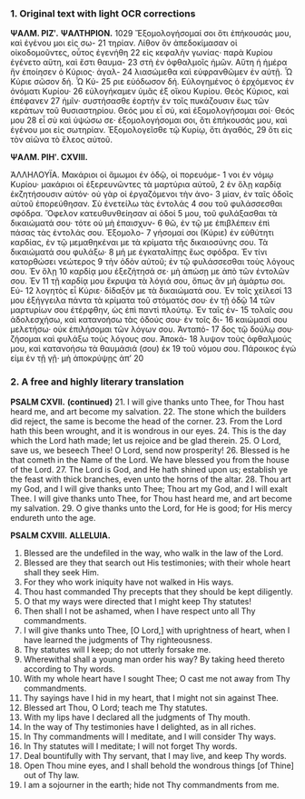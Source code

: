 ### 1. Original text with light OCR corrections

**ΨΑΛΜ. ΡΙΖʹ.**
**ΨΑΛΤΗΡΙΟΝ.**                 1029
Ἔξομολογήσομαί σοι ὅτι ἐπήκουσάς μου, καὶ ἐγένου μοι εἰς σω- 21
τηρίαν. Λίθον ὃν ἀπεδοκίμασαν οἱ οἰκοδομοῦντες, οὗτος ἐγενήθη 22
εἰς κεφαλὴν γωνίας· παρὰ Κυρίου ἐγένετο αὕτη, καὶ ἔστι θαυμα- 23
στὴ ἐν ὀφθαλμοῖς ἡμῶν. Αὕτη ἡ ἡμέρα ἣν ἐποίησεν ὁ Κύριος· ἀγαλ- 24
λιασώμεθα καὶ εὐφρανθῶμεν ἐν αὐτῇ. Ὦ Κύριε σῶσον δή. Ὦ Κύ- 25
ριε εὐόδωσον δή. Εὐλογημένος ὁ ἐρχόμενος ἐν ὀνόματι Κυρίου· 26
εὐλογήκαμεν ὑμᾶς ἐξ οἴκου Κυρίου. Θεὸς Κύριος, καὶ ἐπέφανεν 27
ἡμῖν· συστήσασθε ἑορτὴν ἐν τοῖς πυκάζουσιν ἕως τῶν κεράτων τοῦ
θυσιαστηρίου. Θεός μου εἶ σύ, καὶ ἐξομολογήσομαι σοί· Θεός μου 28
εἶ σὺ καὶ ὑψώσω σε· ἐξομολογήσομαι σοι, ὅτι ἐπήκουσάς μου, καὶ
ἐγένου μοι εἰς σωτηρίαν. Ἐξομολογεῖσθε τῷ Κυρίῳ, ὅτι ἀγαθός, 29
ὅτι εἰς τὸν αἰῶνα τὸ ἔλεος αὐτοῦ.

**ΨΑΛΜ. ΡΙΗʹ. CXVIII.**

ἈΛΛΗΛΟΥΪΑ. Μακάριοι οἱ ἄμωμοι ἐν ὁδῷ, οἱ πορευόμε- 1
νοι ἐν νόμῳ Κυρίου· μακάριοι οἱ ἐξερευνῶντες τὰ μαρτύρια αὐτοῦ, 2
ἐν ὅλῃ καρδίᾳ ἐκζητήσουσιν αὐτόν· οὐ γὰρ οἱ ἐργαζόμενοι τὴν ἀνο- 3
μίαν, ἐν ταῖς ὁδοῖς αὐτοῦ ἐπορεύθησαν. Σὺ ἐνετείλω τὰς ἐντολάς 4
σου τοῦ φυλάσσεσθαι σφόδρα. Ὄφελον κατευθυνθείησαν αἱ ὁδοί 5
μου, τοῦ φυλάξασθαι τὰ δικαιώματά σου· τότε οὐ μὴ ἐπαισχυν- 6
θῶ, ἐν τῷ με ἐπιβλέπειν ἐπὶ πάσας τὰς ἐντολάς σου. Ἐξομολο- 7
γήσομαί σοι (Κύριε) ἐν εὐθύτητι καρδίας, ἐν τῷ μεμαθηκέναι με
τὰ κρίματα τῆς δικαιοσύνης σου. Τὰ δικαιώματά σου φυλάξω· 8
μή με ἐγκαταλίπῃς ἕως σφόδρα. Ἐν τίνι κατορθώσει νεώτερος 9
τὴν ὁδὸν αὐτοῦ; ἐν τῷ φυλάσσεσθαι τοὺς λόγους σου. Ἐν ὅλῃ 10
καρδίᾳ μου ἐξεζήτησά σε· μὴ ἀπώσῃ με ἀπὸ τῶν ἐντολῶν σου. Ἐν 11
τῇ καρδίᾳ μου ἔκρυψα τὰ λόγιά σου, ὅπως ἂν μὴ ἁμάρτω σοι. Εὐ- 12
λογητὸς εἶ Κύριε· δίδαξόν με τὰ δικαιώματά σου. Ἐν τοῖς χείλεσί 13
μου ἐξήγγειλα πάντα τὰ κρίματα τοῦ στόματός σου· ἐν τῇ ὁδῷ 14
τῶν μαρτυρίων σου ἐτέρφθην, ὡς ἐπὶ παντὶ πλούτῳ. Ἐν ταῖς ἐν- 15
τολαῖς σου ἀδολεσχήσω, καὶ κατανοήσω τὰς ὁδούς σου· ἐν τοῖς δι- 16
καιώμασί σου μελετήσω· οὐκ ἐπιλήσομαι τῶν λόγων σου. Ἀνταπό- 17
δος τῷ δούλῳ σου· ζήσομαι καὶ φυλάξω τοὺς λόγους σου. Ἀποκά- 18
λυψον τοὺς ὀφθαλμούς μου, καὶ κατανοήσω τὰ θαυμάσιά (σου) ἐκ 19
τοῦ νόμου σου. Πάροικος ἐγώ εἰμι ἐν τῇ γῇ· μὴ ἀποκρύψῃς ἀπ’ 20

### 2. A free and highly literary translation

**PSALM CXVII.**
**(continued)**
21. I will give thanks unto Thee, for Thou hast heard me,
    and art become my salvation.
22. The stone which the builders did reject,
    the same is become the head of the corner.
23. From the Lord hath this been wrought,
    and it is wondrous in our eyes.
24. This is the day which the Lord hath made;
    let us rejoice and be glad therein.
25. O Lord, save us, we beseech Thee!
    O Lord, send now prosperity!
26. Blessed is he that cometh in the Name of the Lord.
    We have blessed you from the house of the Lord.
27. The Lord is God, and He hath shined upon us;
    establish ye the feast with thick branches,
    even unto the horns of the altar.
28. Thou art my God, and I will give thanks unto Thee;
    Thou art my God, and I will exalt Thee.
    I will give thanks unto Thee, for Thou hast heard me,
    and art become my salvation.
29. O give thanks unto the Lord, for He is good;
    for His mercy endureth unto the age.

**PSALM CXVIII.**
**ALLELUIA.**
1. Blessed are the undefiled in the way,
    who walk in the law of the Lord.
2. Blessed are they that search out His testimonies;
    with their whole heart shall they seek Him.
3. For they who work iniquity
    have not walked in His ways.
4. Thou hast commanded Thy precepts
    that they should be kept diligently.
5. O that my ways were directed
    that I might keep Thy statutes!
6. Then shall I not be ashamed,
    when I have respect unto all Thy commandments.
7. I will give thanks unto Thee, [O Lord,] with uprightness of heart,
    when I have learned the judgments of Thy righteousness.
8. Thy statutes will I keep;
    do not utterly forsake me.
9. Wherewithal shall a young man order his way?
    By taking heed thereto according to Thy words.
10. With my whole heart have I sought Thee;
    O cast me not away from Thy commandments.
11. Thy sayings have I hid in my heart,
    that I might not sin against Thee.
12. Blessed art Thou, O Lord;
    teach me Thy statutes.
13. With my lips have I declared
    all the judgments of Thy mouth.
14. In the way of Thy testimonies have I delighted,
    as in all riches.
15. In Thy commandments will I meditate,
    and I will consider Thy ways.
16. In Thy statutes will I meditate;
    I will not forget Thy words.
17. Deal bountifully with Thy servant,
    that I may live, and keep Thy words.
18. Open Thou mine eyes,
    and I shall behold the wondrous things [of Thine] out of Thy law.
19. I am a sojourner in the earth;
    hide not Thy commandments from me.